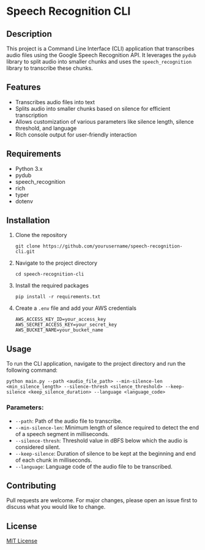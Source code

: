 # Speech Recognition CLI

## Description

This project is a Command Line Interface (CLI) application that transcribes audio files using the Google Speech Recognition API. It leverages the `pydub` library to split audio into smaller chunks and uses the `speech_recognition` library to transcribe these chunks.

## Features

- Transcribes audio files into text
- Splits audio into smaller chunks based on silence for efficient transcription
- Allows customization of various parameters like silence length, silence threshold, and language
- Rich console output for user-friendly interaction

## Requirements

- Python 3.x
- pydub
- speech_recognition
- rich
- typer
- dotenv

## Installation

1. Clone the repository
   ```
   git clone https://github.com/yourusername/speech-recognition-cli.git
   ```

2. Navigate to the project directory
   ```
   cd speech-recognition-cli
   ```

3. Install the required packages
   ```
   pip install -r requirements.txt
   ```

4. Create a `.env` file and add your AWS credentials
   ```
   AWS_ACCESS_KEY_ID=your_access_key
   AWS_SECRET_ACCESS_KEY=your_secret_key
   AWS_BUCKET_NAME=your_bucket_name
   ```

## Usage

To run the CLI application, navigate to the project directory and run the following command:

```
python main.py --path <audio_file_path> --min-silence-len <min_silence_length> --silence-thresh <silence_threshold> --keep-silence <keep_silence_duration> --language <language_code>
```

### Parameters:

- `--path`: Path of the audio file to transcribe.
- `--min-silence-len`: Minimum length of silence required to detect the end of a speech segment in milliseconds.
- `--silence-thresh`: Threshold value in dBFS below which the audio is considered silent.
- `--keep-silence`: Duration of silence to be kept at the beginning and end of each chunk in milliseconds.
- `--language`: Language code of the audio file to be transcribed.

## Contributing

Pull requests are welcome. For major changes, please open an issue first to discuss what you would like to change.

## License

[MIT License](LICENSE)

